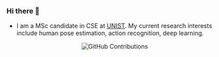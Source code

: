 ### Hi there 👋

- I am a MSc candidate in CSE at [UNIST](https://www.unist.ac.kr/). My current research interests include human pose estimation, action recognition, deep learning. 



<div align="center">

![GitHub Contributions](https://github-readme-stats.vercel.app/api?username=elkhanzada&show_icons=true&title_color=fff&icon_color=79ff97&text_color=9f9f9f&bg_color=151515)

</div>

